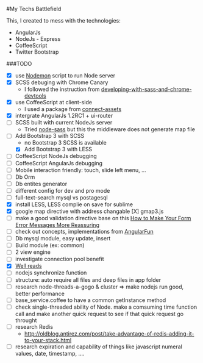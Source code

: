 #My Techs Battlefield

This, I created to mess with the technologies:

* AngularJs
* NodeJs - Express
* CoffeeScript
* Twitter Bootstrap

###TODO
- [X] use [Nodemon](https://github.com/remy/nodemon) script to run Node server
- [X] SCSS debuging with Chrome Canary
	- I followed the instruction from [developing-with-sass-and-chrome-devtools](http://net.tutsplus.com/tutorials/html-css-techniques/developing-with-sass-and-chrome-devtools/)
- [X] use CoffeeScript at client-side 
	- I used a package from [connect-assets](https://github.com/adunkman/connect-assets)
- [X] intergrate AngularJs 1.2RC1 + ui-router
- [ ] SCSS built with current NodeJs server
	- Tried [node-sass](https://github.com/andrew/node-sass) but this the middleware does not generate map file
- [ ] Add Bootstrap 3 with SCSS
	-  no Bootstrap 3 SCSS is available
	- [X] Add Bootstrap 3 with LESS
- [ ] CoffeeScript NodeJs debugging
- [ ] CoffeeScript AngularJs debugging
- [ ] Mobile interaction friendly: touch, slide left menu, ...
- [ ] Db Orm
- [ ] Db entites generator
- [ ] different config for dev and pro mode
- [ ] full-text-search mysql vs postagesql
- [X] install LESS, LESS complie on save for sublime
- [X] google map directive with address changable
	[X] gmap3.js
- [ ] make a good validation directive base on this [How to Make Your Form Error Messages More Reassuring](http://uxmovement.com/forms/how-to-make-your-form-error-messages-more-reassuring/)
- [ ] check out concepts, implementations from [AngularFun](https://github.com/CaryLandholt/AngularFun)
- [ ] Db mysql module, easy update, insert
- [ ] Build module (ex: common)
- [ ] 2 view engine
- [ ] investigate connection pool benefit
 - [X] [Well reads](http://stackoverflow.com/questions/2896207/connection-pooling-vs-per-thread-jdbc-connection)
- [ ] nodejs synchronize function
- [ ] structure: auto require all files and deep files in app folder
- [ ] research node-threads-a-gogo & cluster => make nodejs run good, better performance
- [ ] base_service.coffee to have a common getInstance method
- [ ] check single-threaded ability of Node. make a comsuming time function call and make another quick request to see if that quick request go throught
- [ ] research Redis
	- http://oldblog.antirez.com/post/take-advantage-of-redis-adding-it-to-your-stack.html
- [ ] research expiration and capability of things like javascript numeral values, date, timestamp, ....